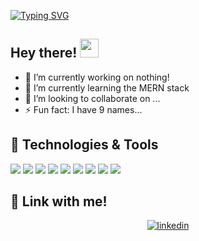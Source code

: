 [![Typing SVG](https://readme-typing-svg.demolab.com?font=Fira+Code&size=40&duration=2000&pause=1000&center=true&vCenter=true&random=false&width=1000&lines=Software+Engineer+%7C+QA+Automation+Engineer)](https://git.io/typing-svg)

## Hey there! <img src="https://raw.githubusercontent.com/MartinHeinz/MartinHeinz/master/wave.gif" width="30px" height="30px" />

  
<!--
**AnoukDunu/AnoukDunu** is a ✨ _special_ ✨ repository because its `README.md` (this file) appears on your GitHub profile.

Here are some ideas to get you started:
-->
- 🔭 I’m currently working on nothing!
- 🌱 I’m currently learning the MERN stack
- 👯 I’m looking to collaborate on ...
- ⚡ Fun fact: I have 9 names...

## 🔧 Technologies & Tools
![](https://img.shields.io/badge/React-20232A?style=for-the-badge&logo=react&logoColor=61DAFB)
![](https://img.shields.io/badge/Java-ED8B00?style=for-the-badge&logo=java&logoColor=white)
![](https://img.shields.io/badge/node.js-6DA55F?style=for-the-badge&logo=node.js&logoColor=white)
![](https://img.shields.io/badge/Python-14354C?style=for-the-badge&logo=python&logoColor=white)
![](https://img.shields.io/badge/HTML5-E34F26?style=for-the-badge&logo=html5&logoColor=white)
![](https://img.shields.io/badge/JavaScript-F7DF1E?style=for-the-badge&logo=javascript&logoColor=black)
![](https://img.shields.io/badge/Google_Cloud-4285F4?style=for-the-badge&logo=google-cloud&logoColor=white)
![](https://img.shields.io/badge/Windows-0078D6?style=for-the-badge&logo=windows&logoColor=whitel)
![](https://img.shields.io/badge/iOS-000000?style=for-the-badge&logo=ios&logoColor=white)

## :link: Link with me!
<p align="center">
  <a href="https://www.linkedin.com/in/anouk-dunuwille-67a713171/"><img src="https://img.icons8.com/color/96/000000/linkedin.png" alt="linkedin"/></a>
</p>
